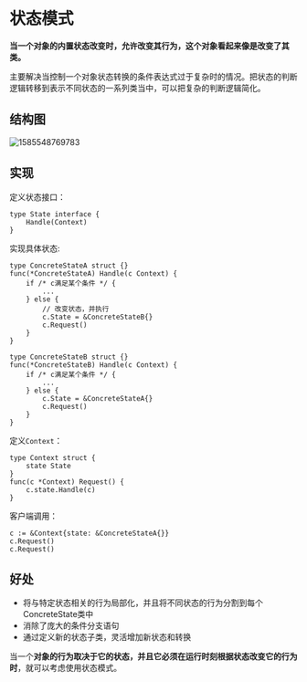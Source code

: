 # 状态模式

**当一个对象的内置状态改变时，允许改变其行为，这个对象看起来像是改变了其类。**

主要解决当控制一个对象状态转换的条件表达式过于复杂时的情况。把状态的判断逻辑转移到表示不同状态的一系列类当中，可以把复杂的判断逻辑简化。

## 结构图

![1585548769783](../../../.gitbook/assets/1585548769783.png)

## 实现

定义状态接口：

```text
type State interface {
    Handle(Context)
}
```

实现具体状态:

```text
type ConcreteStateA struct {}
func(*ConcreteStateA) Handle(c Context) {
    if /* c满足某个条件 */ {
        ...
    } else {
        // 改变状态，并执行
        c.State = &ConcreteStateB{}
        c.Request()
    }
}

type ConcreteStateB struct {}
func(*ConcreteStateB) Handle(c Context) {
    if /* c满足某个条件 */ {
        ...
    } else {
        c.State = &ConcreteStateA{}
        c.Request()
    }
}
```

定义`Context`：

```text
type Context struct {
    state State
}
func(c *Context) Request() {
    c.state.Handle(c)
}
```

客户端调用：

```text
c := &Context{state: &ConcreteStateA{}}
c.Request()
c.Request()
```

## 好处

* 将与特定状态相关的行为局部化，并且将不同状态的行为分割到每个ConcreteState类中
* 消除了庞大的条件分支语句
* 通过定义新的状态子类，灵活增加新状态和转换

当一个**对象的行为取决于它的状态，并且它必须在运行时刻根据状态改变它的行为时**，就可以考虑使用状态模式。

